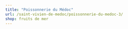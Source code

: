 ```yaml
---
title: "Poissonnerie du Médoc"
url: /saint-vivien-de-medoc/poissonnerie-du-medoc-3/
shop: fruits de mer
---
```


